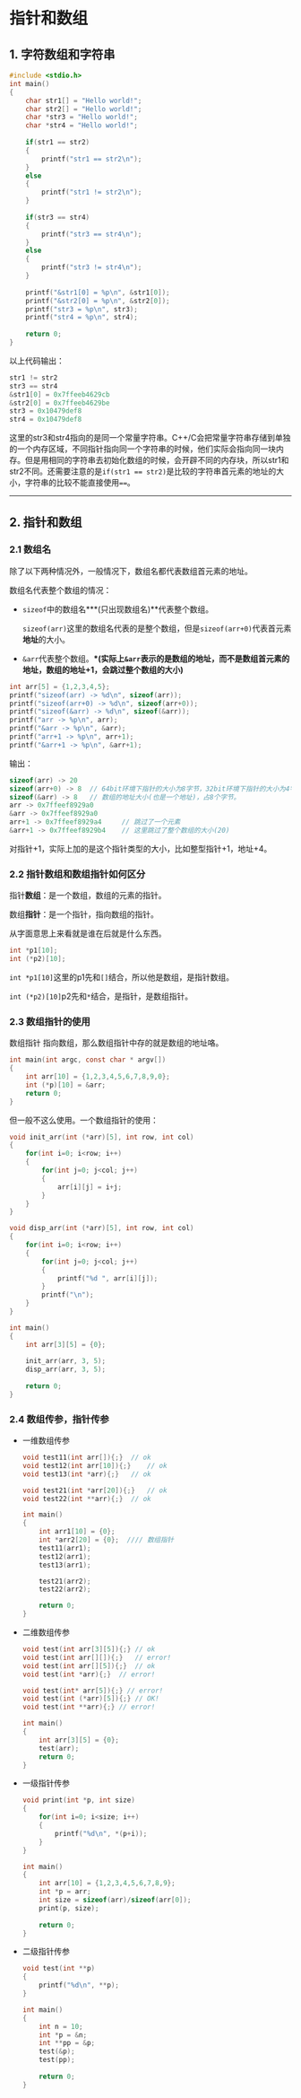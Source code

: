 # 指针和数组

## 1. 字符数组和字符串

```c
#include <stdio.h>
int main()
{
    char str1[] = "Hello world!";
    char str2[] = "Hello world!";
    char *str3 = "Hello world!";
    char *str4 = "Hello world!";
    
    if(str1 == str2)
    {
        printf("str1 == str2\n");
    }
    else
    {
        printf("str1 != str2\n");
    }
    
    if(str3 == str4)
    {
        printf("str3 == str4\n");
    }
    else
    {
        printf("str3 != str4\n");
    }
    
    printf("&str1[0] = %p\n", &str1[0]);
    printf("&str2[0] = %p\n", &str2[0]);
    printf("str3 = %p\n", str3);
    printf("str4 = %p\n", str4);
    
    return 0;
}
```

以上代码输出：

```c
str1 != str2
str3 == str4
&str1[0] = 0x7ffeeb4629cb
&str2[0] = 0x7ffeeb4629be
str3 = 0x10479def8
str4 = 0x10479def8
```

这里的str3和str4指向的是同一个常量字符串。C++/C会把常量字符串存储到单独的一个内存区域，不同指针指向同一个字符串的时候，他们实际会指向同一块内存。但是用相同的字符串去初始化数组的时候，会开辟不同的内存块，所以str1和str2不同。还需要注意的是`if(str1 == str2)`是比较的字符串首元素的地址的大小，字符串的比较不能直接使用`==`。

---

## 2. 指针和数组

### 2.1 数组名

除了以下两种情况外，一般情况下，数组名都代表数组首元素的地址。

数组名代表整个数组的情况：

+ `sizeof`中的数组名**\*(只出现数组名)**代表整个数组。

  `sizeof(arr)`这里的数组名代表的是整个数组，但是`sizeof(arr+0)`代表首元素**地址**的大小。

+ `&arr`代表整个数组。**\*(实际上`&arr`表示的是数组的地址，而不是数组首元素的地址，数组的地址+1，会跳过整个数组的大小)**

```c
int arr[5] = {1,2,3,4,5};
printf("sizeof(arr) -> %d\n", sizeof(arr));
printf("sizeof(arr+0) -> %d\n", sizeof(arr+0));
printf("sizeof(&arr) -> %d\n", sizeof(&arr));
printf("arr -> %p\n", arr);
printf("&arr -> %p\n", &arr);
printf("arr+1 -> %p\n", arr+1);
printf("&arr+1 -> %p\n", &arr+1);
```

输出：

```c
sizeof(arr) -> 20
sizeof(arr+0) -> 8	// 64bit环境下指针的大小为8字节，32bit环境下指针的大小为4字节，这里arr+0代表的是首元素地址
sizeof(&arr) -> 8	// 数组的地址大小(也是一个地址)，占8个字节。
arr -> 0x7ffeef8929a0
&arr -> 0x7ffeef8929a0
arr+1 -> 0x7ffeef8929a4		// 跳过了一个元素
&arr+1 -> 0x7ffeef8929b4	// 这里跳过了整个数组的大小(20)
```

对指针+1，实际上加的是这个指针类型的大小，比如整型指针+1，地址+4。

### 2.2 指针数组和数组指针如何区分

指针**数组**：是一个数组，数组的元素的指针。

数组**指针**：是一个指针，指向数组的指针。

从字面意思上来看就是谁在后就是什么东西。

```c
int *p1[10];
int (*p2)[10];
```

`int *p1[10]`这里的p1先和`[]`结合，所以他是数组，是指针数组。

`int (*p2)[10]`p2先和`*`结合，是指针，是数组指针。

### 2.3 数组指针的使用

数组指针  指向数组，那么数组指针中存的就是数组的地址咯。

```c
int main(int argc, const char * argv[])
{
    int arr[10] = {1,2,3,4,5,6,7,8,9,0};
    int (*p)[10] = &arr;
    return 0;
}
```

但一般不这么使用。一个数组指针的使用：

```c
void init_arr(int (*arr)[5], int row, int col)
{
    for(int i=0; i<row; i++)
    {
        for(int j=0; j<col; j++)
        {
            arr[i][j] = i+j;
        }
    }
}

void disp_arr(int (*arr)[5], int row, int col)
{
    for(int i=0; i<row; i++)
    {
        for(int j=0; j<col; j++)
        {
            printf("%d ", arr[i][j]);
        }
        printf("\n");
    }
}

int main()
{
    int arr[3][5] = {0};
    
    init_arr(arr, 3, 5);
    disp_arr(arr, 3, 5);
    
    return 0;
}
```

### 2.4 数组传参，指针传参

+ 一维数组传参

  ```c
  void test11(int arr[]){;}  // ok
  void test12(int arr[10]){;}    // ok
  void test13(int *arr){;}   // ok
  
  void test21(int *arr[20]){;}   // ok
  void test22(int **arr){;}  // ok
  
  int main()
  {
      int arr1[10] = {0};
      int *arr2[20] = {0};  //// 数组指针
      test11(arr1);
      test12(arr1);
      test13(arr1);
  
      test21(arr2);
      test22(arr2);
  
      return 0;
  }
  ```

+ 二维数组传参

  ```c
  void test(int arr[3][5]){;} // ok
  void test(int arr[][]){;}   // error!
  void test(int arr[][5]){;}  // ok
  void test(int *arr){;}  // error!
  
  void test(int* arr[5]){;} // error!
  void test(int (*arr)[5]){;} // OK!
  void test(int **arr){;} // error!
  
  int main()
  {
      int arr[3][5] = {0};
      test(arr);
      return 0;
  }
  ```



+ 一级指针传参

  ```c
  void print(int *p, int size)
  {
      for(int i=0; i<size; i++)
      {
          printf("%d\n", *(p+i));
      }
  }
  
  int main()
  {
      int arr[10] = {1,2,3,4,5,6,7,8,9};
      int *p = arr;
      int size = sizeof(arr)/sizeof(arr[0]);
      print(p, size);
      
      return 0;
  }
  ```

+ 二级指针传参

  ```c
  void test(int **p)
  {
      printf("%d\n", **p);
  }
  
  int main()
  {
      int n = 10;
      int *p = &n;
      int **pp = &p;
      test(&p);
      test(pp);
      
      return 0;
  }
  ```